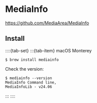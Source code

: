 # MediaInfo

<https://github.com/MediaArea/MediaInfo>

## Install

::::{tab-set}
:::{tab-item} macOS Monterey

```console
$ brew install mediainfo
```

Check the version:

```console
$ mediainfo --version
MediaInfo Command line, 
MediaInfoLib - v24.06
```

:::
::::
